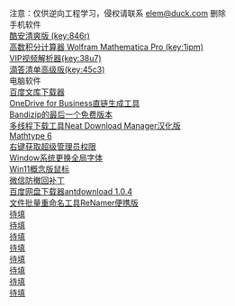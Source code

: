 注意：仅供逆向工程学习，侵权请联系 elem@duck.com 删除
<br>手机软件
<br><a href="https://fudan.lanzoub.com/ipfXb086vphi">酷安清爽版 (key:846r)</a>
<br><a href="https://fudan.lanzoub.com/ib3fZ0opunud">高数积分计算器 Wolfram Mathematica Pro (key:1ipm)</a>
<br><a href="https://fudan.lanzoub.com/i8PTB04vqtof">VIP视频解析器(key:38u7)</a>
<br><a href="https://yxssp.lanzoui.com/b646033/?%3E">滴答清单高级版(key:45c3)</a>
<br>电脑软件
<br><a href="https://fudan.lanzoub.com/iYzZ10jc8f4j">百度文库下载器</a>
<br><a href="https://fudan.lanzoub.com/i7HFS086ykqf">OneDrive for Business直链生成工具</a>
<br><a href="https://fudan.lanzoub.com/i7HFS086ykqf">Bandizip的最后一个免费版本</a>
<br><a href="https://fudan.lanzoub.com/iq5p60oz0nad">多线程下载工具Neat Download Manager汉化版</a>
<br><a href="https://fudan.lanzoub.com/iwGe90oz11if">Mathtype 6</a>
<br><a href="https://fudan.lanzoub.com/iFnh30oz19ej">右键获取超级管理员权限</a>
<br><a href="https://fudan.lanzoub.com/iNrAm0oz2f3a">Window系统更换全局字体</a>
<br><a href="https://fudan.lanzoub.com/i7qsS0oz2l4h">Win11概念版鼠标</a>
<br><a href="https://fudan.lanzoub.com/ielZX0oz2sza">微信防撤回补丁</a>
<br><a href="https://fudan.lanzoub.com/iG4sK0oz39da">百度网盘下载器antdownload 1.0.4</a>
<br><a href="https://fudan.lanzoub.com/iLrLf0oz3pyh">文件批量重命名工具ReNamer便携版</a>
<br><a href="">待填</a>
<br><a href="">待填</a>
<br><a href="">待填</a>
<br><a href="">待填</a>
<br><a href="">待填</a>
<br><a href="">待填</a>
<br><a href="">待填</a>
<br><a href="">待填</a>
